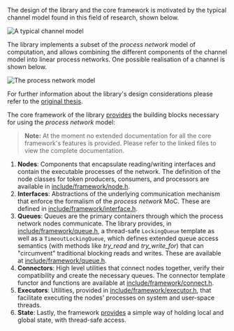 The design of the library and the core framework is motivated by the typical channel model found in this field of research, shown below.

![A typical channel model](../Images/channel-model.png)

The library implements a subset of the *process network* model of computation, and allows combining the different components of the channel model into linear process networks. One possible realisation of a channel is shown below.

![The process network model](../Images/process-network.png)

For further information about the library's design considerations please refer to the [original thesis](Blob/app_lib_thesis.pdf).

The core framework of the library [provides](https://gitlab.ethz.ch/tec/research/benchmark_suite/app_lib/tree/master/include/covert/framework) the building blocks necessary for using the *process network* model:

> __Note:__ At the moment no extended documentation for all the core framework's features is provided. Please refer to the linked files to view the complete documentation.

1. **Nodes**: Components that encapsulate reading/writing interfaces and contain the executable processes of the network. The definition of the node classes for token producers, consumers, and processors are available in [include/framework/node.h](https://gitlab.ethz.ch/tec/research/benchmark_suite/app_lib/blob/master/include/covert/framework/node.h).
2. **Interfaces**: Abstractions of the underlying communication mechanism that enforce the formalism of the *process network* MoC. These are defined in [include/framework/interface.h](https://gitlab.ethz.ch/tec/research/benchmark_suite/app_lib/blob/master/include/covert/framework/interface.h).
3. **Queues**: Queues are the primary containers through which the process network nodes communicate. The library provides, in [include/framework/queue.h](https://gitlab.ethz.ch/tec/research/benchmark_suite/app_lib/blob/master/include/covert/framework/queue.h), a thread-safe `LockingQueue` template as well as a `TimeoutLockingQueue`, which defines extended queue access semantics (with methods like *try_read* and *try_write_for*) that can "circumvent" traditional blocking reads and writes. These are available at [include/framework/queue.h](https://gitlab.ethz.ch/tec/research/benchmark_suite/app_lib/blob/master/include/covert/framework/queue.h).
4. **Connectors**: High level utilities that connect nodes together, verify their compatibility and create the necessary queues. The connector template functor and functions are available at [include/framework/connect.h](https://gitlab.ethz.ch/tec/research/benchmark_suite/app_lib/blob/master/include/covert/framework/connect.h).
5. **Executors**: Utilities, provided in [include/framework/executor.h](https://gitlab.ethz.ch/tec/research/benchmark_suite/app_lib/blob/master/include/covert/framework/executor.h), that facilitate executing the nodes' processes on system and user-space threads. 
6. **State**: Lastly, the framework [provides](https://gitlab.ethz.ch/tec/research/benchmark_suite/app_lib/blob/master/include/covert/framework/state.h) a simple way of holding local and global state, with thread-safe access.

